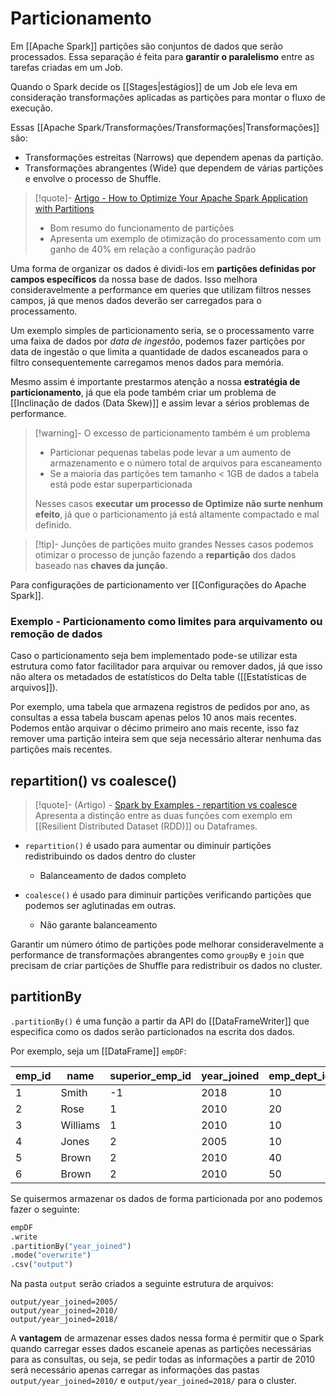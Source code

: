 # Particionamento

Em [[Apache Spark]] partições são conjuntos de dados que serão processados. Essa separação é feita para **garantir o paralelismo** entre as tarefas criadas em um Job.

Quando o Spark decide os [[Stages|estágios]] de um Job ele leva em consideração transformações aplicadas as partições para montar o fluxo de execução.

Essas [[Apache Spark/Transformações/Transformações|Transformações]] são:

- Transformações estreitas (Narrows) que dependem apenas da partição.
- Transformações abrangentes (Wide) que dependem de várias partições e envolve o processo de Shuffle.

> [!quote]- [Artigo - How to Optimize Your Apache Spark Application with Partitions](https://engineering.salesforce.com/how-to-optimize-your-apache-spark-application-with-partitions-257f2c1bb414/)
> - Bom resumo do funcionamento de partições
> - Apresenta um exemplo de otimização do processamento com um ganho de 40% em relação a configuração padrão

Uma forma de organizar os dados é dividi-los em **partições definidas por campos específicos** da nossa base de dados. Isso melhora consideravelmente a performance em queries que utilizam filtros nesses campos, já que menos dados deverão ser carregados para o processamento.

Um exemplo simples de particionamento seria, se o processamento varre uma faixa de dados por _data de ingestão_, podemos fazer partições por data de ingestão o que limita a quantidade de dados escaneados para o filtro consequentemente carregamos menos dados para memória.

Mesmo assim é importante prestarmos atenção a nossa **estratégia de particionamento**, já que ela pode também criar um problema de [[Inclinação de dados (Data Skew)]] e assim levar a sérios problemas de performance.

> [!warning]- O excesso de particionamento também é um problema
> - Particionar pequenas tabelas pode levar a um aumento de armazenamento e o número total de arquivos para escaneamento
> - Se a maioria das partições tem tamanho < 1GB de dados a tabela está pode estar superparticionada
> 
> Nesses casos **executar um processo de Optimize não surte nenhum efeito**, já que o particionamento já está altamente compactado e mal definido.

> [!tip]- Junções de partições muito grandes
> Nesses casos podemos otimizar o processo de junção fazendo a **repartição** dos dados baseado nas **chaves da junção.**

Para configurações de particionamento ver [[Configurações do Apache Spark]].

### Exemplo - Particionamento como limites para arquivamento ou remoção de dados

Caso o particionamento seja bem implementado pode-se utilizar esta estrutura como fator facilitador para arquivar ou remover dados, já que isso não altera os metadados de estatísticos do Delta table ([[Estatísticas de arquivos]]).

Por exemplo, uma tabela que armazena registros de pedidos por ano, as consultas a essa tabela buscam apenas pelos 10 anos mais recentes. Podemos então arquivar o décimo primeiro ano mais recente, isso faz remover uma partição inteira sem que seja necessário alterar nenhuma das partições mais recentes.

## repartition() vs coalesce()

> [!quote]- (Artigo) - [Spark by Examples - repartition vs coalesce](https://sparkbyexamples.com/spark/spark-repartition-vs-coalesce/)
> Apresenta a distinção entre as duas funções com exemplo em [[Resilient Distributed Dataset (RDD)]] ou Dataframes.

- `repartition()` é usado para aumentar ou diminuir partições redistribuindo os dados dentro do cluster
	- Balanceamento de dados completo

- `coalesce()` é usado para diminuir partições verificando partições que podemos ser aglutinadas em outras.
	- Não garante balanceamento

Garantir um número ótimo de partições pode melhorar consideravelmente a performance de transformações abrangentes como `groupBy` e `join` que precisam de criar partições de Shuffle para redistribuir os dados no cluster.

## partitionBy

`.partitionBy()` é uma função a partir da API do [[DataFrameWriter]] que especifica como os dados serão particionados na escrita dos dados.

Por exemplo, seja um [[DataFrame]] `empDF`:

| emp_id | name     | superior_emp_id | year_joined | emp_dept_id | gender | salary |
| ------ | -------- | --------------- | ----------- | ----------- | ------ | ------ |
| 1      | Smith    | -1              | 2018        | 10          | M      | 3000   |
| 2      | Rose     | 1               | 2010        | 20          | M      | 4000   |
| 3      | Williams | 1               | 2010        | 10          | M      | 1000   |
| 4      | Jones    | 2               | 2005        | 10          | F      | 2000   |
| 5      | Brown    | 2               | 2010        | 40          |        | -1     |
| 6      | Brown    | 2               | 2010        | 50          |        | -1     |
Se quisermos armazenar os dados de forma particionada por ano podemos fazer o seguinte:

```py
empDF
.write
.partitionBy("year_joined")
.mode("overwrite")
.csv("output")
```

Na pasta `output` serão criados a seguinte estrutura de arquivos:

```
output/year_joined=2005/
output/year_joined=2010/
output/year_joined=2018/
```

A **vantagem** de armazenar esses dados nessa forma é permitir que o Spark quando carregar esses dados escaneie apenas as partições necessárias para as consultas, ou seja, se pedir todas as informações a partir de 2010 será necessário apenas carregar as informações das pastas `output/year_joined=2010/` e `output/year_joined=2018/` para o cluster.